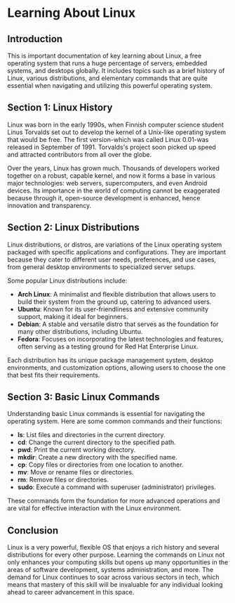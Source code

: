 # Learning About Linux

## Introduction
This is important documentation of key learning about Linux, a free operating system that runs a huge percentage of servers, embedded systems, and desktops globally. It includes topics such as a brief history of Linux, various distributions, and elementary commands that are quite essential when navigating and utilizing this powerful operating system.

## Section 1: Linux History

Linux was born in the early 1990s, when Finnish computer science student Linus Torvalds set out to develop the kernel of a Unix-like operating system that would be free. The first version-which was called Linux 0.01-was released in September of 1991. Torvalds's project soon picked up speed and attracted contributors from all over the globe.

Over the years, Linux has grown much. Thousands of developers worked together on a robust, capable kernel, and now it forms a base in various major technologies: web servers, supercomputers, and even Android devices. Its importance in the world of computing cannot be exaggerated because through it, open-source development is enhanced, hence innovation and transparency.

## Section 2: Linux Distributions
Linux distributions, or distros, are variations of the Linux operating system packaged with specific applications and configurations. They are important because they cater to different user needs, preferences, and use cases, from general desktop environments to specialized server setups.

Some popular Linux distributions include:
- **Arch Linux**: A minimalist and flexible distribution that allows users to build their system from the ground up, catering to advanced users.
- **Ubuntu**: Known for its user-friendliness and extensive community support, making it ideal for beginners.
- **Debian**: A stable and versatile distro that serves as the foundation for many other distributions, including Ubuntu.
- **Fedora**: Focuses on incorporating the latest technologies and features, often serving as a testing ground for Red Hat Enterprise Linux.

Each distribution has its unique package management system, desktop environments, and customization options, allowing users to choose the one that best fits their requirements.

## Section 3: Basic Linux Commands
Understanding basic Linux commands is essential for navigating the operating system. Here are some common commands and their functions:

- **ls**: List files and directories in the current directory.
- **cd**: Change the current directory to the specified path.
- **pwd**: Print the current working directory.
- **mkdir**: Create a new directory with the specified name.
- **cp**: Copy files or directories from one location to another.
- **mv**: Move or rename files or directories.
- **rm**: Remove files or directories.
- **sudo**: Execute a command with superuser (administrator) privileges.

These commands form the foundation for more advanced operations and are vital for effective interaction with the Linux environment.

## Conclusion
Linux is a very powerful, flexible OS that enjoys a rich history and several distributions for every other purpose. Learning the commands on Linux not only enhances your computing skills but opens up many opportunities in the areas of software development, systems administration, and more. The demand for Linux continues to soar across various sectors in tech, which means that mastery of this skill will be invaluable for any individual looking ahead to career advancement in this space.
